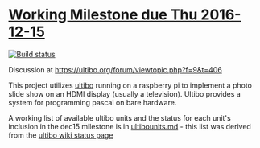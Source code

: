 # [Working Milestone due Thu 2016-12-15](https://github.com/markfirmware/ultibo-slideshow/milestones)

[![Build status](https://ci.appveyor.com/api/projects/status/u62onrs418c0wbpb?svg=true)](https://ci.appveyor.com/project/markfirmware/ultiboslideshow)

Discussion at https://ultibo.org/forum/viewtopic.php?f=9&t=406

This project utilizes [ultibo](https://ultibo.org) running on a raspberry pi to implement a photo slide show on an HDMI display (usually a television). Ultibo provides a system for programming pascal on bare hardware.

A working list of available ultibo units and the status for each unit's inclusion in the dec15 milestone is in [ultibounits.md](https://github.com/markfirmware/ultibo-slideshow/blob/master/ultibounits.md) - this list was derived from the [ultibo wiki status page](https://ultibo.org/wiki/Current_Status)
